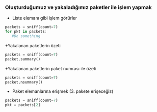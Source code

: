 ### Oluşturduğumuz ve yakaladığımız paketler ile işlem yapmak

+ Liste elemanı gibi işlem görürler

```python
packets = sniff(count=7)
for pkt in packets:
   #Do something
```

+Yakalanan paketlerin özeti

```python
packets = sniff(count=7)
packet.summary()
```

+Yakalanan paketlerin paket numrası ile özeti

```python
packets = sniff(count=7)
packet.nsummary()
```

+ Paket elemanlarına erişmek (3. pakete erişeceğiz)

```python
packets = sniff(count=7)
pkt = packets[2]
```

